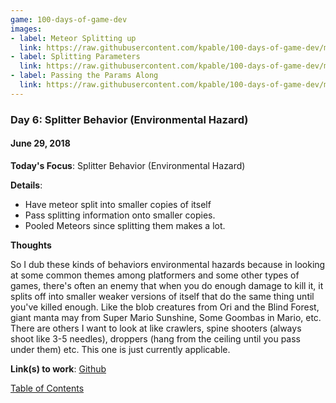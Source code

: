 ```yaml
---
game: 100-days-of-game-dev
images: 
- label: Meteor Splitting up
  link: https://raw.githubusercontent.com/kpable/100-days-of-game-dev/master/images/day6-splitter-behavior/meteor-splitting.gif
- label: Splitting Parameters
  link: https://raw.githubusercontent.com/kpable/100-days-of-game-dev/master/images/day6-splitter-behavior/split-params.gif
- label: Passing the Params Along
  link: https://raw.githubusercontent.com/kpable/100-days-of-game-dev/master/images/day6-splitter-behavior/split-function.gif
---
```

<a name="day-6"></a>
### Day 6: Splitter Behavior (Environmental Hazard)
#### June 29, 2018 

**Today's Focus**: Splitter Behavior (Environmental Hazard)

**Details**:
  - Have meteor split into smaller copies of itself
  - Pass splitting information onto smaller copies. 
  - Pooled Meteors since splitting them makes a lot. 

**Thoughts** 

So I dub these kinds of behaviors environmental hazards because in looking at some common themes among platformers and some other types of games, there's often an enemy that when you do enough damage to kill it, it splits off into smaller weaker versions of itself that do the same thing until you've killed enough. Like the blob creatures from Ori and the Blind Forest, giant manta may from Super Mario Sunshine, Some Goombas in Mario, etc.  There are others I want to look at like crawlers, spine shooters (always shoot like 3-5 needles), droppers (hang from the ceiling until you pass under them) etc. This one is just currently applicable. 

<!-- 
**Examples**: 

#### Meteor Splitting up
![Meteor Splitting up](https://raw.githubusercontent.com/kpable/100-days-of-game-dev/master/images/day6-splitter-behavior/meteor-splitting.gif) 

#### Splitting Parameters
![Splitting Paramters](https://raw.githubusercontent.com/kpable/100-days-of-game-dev/master/images/day6-splitter-behavior/split-params.gif) 

#### Passing the Params Along
![Passing Parameters](https://raw.githubusercontent.com/kpable/100-days-of-game-dev/master/images/day6-splitter-behavior/split-function.gif) 
 -->

**Link(s) to work**: [Github](https://github.com/Kpable/Kpable-Labs/tree/misc/shmup-weapons/Assets/Misc/Shmup%20Weapons)

[Table of Contents](#toc)